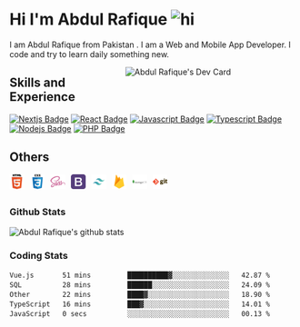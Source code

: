 # Hi I'm Abdul Rafique <img src="https://user-images.githubusercontent.com/1303154/88677602-1635ba80-d120-11ea-84d8-d263ba5fc3c0.gif" width="28px" alt="hi">

I am Abdul Rafique from Pakistan . I am a Web and Mobile App Developer. I code and try to learn daily something new.

<a href="https://app.daily.dev/abdul_rafique">
    <img align="right" src="https://api.daily.dev/devcards/b378ff725cb647318568fb68473180ff.png?r=iu8" width="300" alt="Abdul Rafique's Dev Card"/>
</a>
  
## Skills and Experience
[![Nextjs Badge](https://img.shields.io/badge/-Nextjs-f8f9fa?style=for-the-badge&labelColor=444&logo=next.js)](#)
[![React Badge](https://img.shields.io/badge/-React-61DBFB?style=for-the-badge&labelColor=444&logo=react&logoColor=61DBFB)](#) [![Javascript Badge](https://img.shields.io/badge/-Javascript-F0DB4F?style=for-the-badge&labelColor=444&logo=javascript&logoColor=F0DB4F)](#) [![Typescript Badge](https://img.shields.io/badge/-Typescript-007acc?style=for-the-badge&labelColor=444&logo=typescript&logoColor=007acc)](#) [![Nodejs Badge](https://img.shields.io/badge/-Nodejs-3C873A?style=for-the-badge&labelColor=444&logo=node.js&logoColor=3C873A)](#) [![PHP Badge](https://img.shields.io/badge/-PHP-8993be?style=for-the-badge&labelColor=444&logo=php&logoColor=8993be)](#)

## Others
<img  align="left" alt="HTML5" width="26px" style="margin-right: 10px" src="https://raw.githubusercontent.com/github/explore/80688e429a7d4ef2fca1e82350fe8e3517d3494d/topics/html/html.png">

<img align="left" alt="CSS3" width="26px" style="margin-right: 10px" src="https://raw.githubusercontent.com/github/explore/80688e429a7d4ef2fca1e82350fe8e3517d3494d/topics/css/css.png">

<img align="left" alt="SASS" width="26px" style="margin-right: 10px" src="https://raw.githubusercontent.com/github/explore/80688e429a7d4ef2fca1e82350fe8e3517d3494d/topics/sass/sass.png">

<img align="left" alt="Bootstrap" width="26px" style="margin-right: 10px" src="https://raw.githubusercontent.com/github/explore/80688e429a7d4ef2fca1e82350fe8e3517d3494d/topics/bootstrap/bootstrap.png">

<img align="left" alt="Tailwind CSS" width="26px" style="margin-right: 10px" src="https://raw.githubusercontent.com/github/explore/80688e429a7d4ef2fca1e82350fe8e3517d3494d/topics/tailwind/tailwind.png">

<img align="left" alt="Firebase" width="26px" style="margin-right: 10px" src="https://raw.githubusercontent.com/github/explore/80688e429a7d4ef2fca1e82350fe8e3517d3494d/topics/firebase/firebase.png">

<img align="left" alt="MongoDB" width="26px" style="margin-right: 10px" src="https://raw.githubusercontent.com/github/explore/80688e429a7d4ef2fca1e82350fe8e3517d3494d/topics/mongodb/mongodb.png">

<img align="left" alt="Git" width="26px" style="margin-right: 10px" src="https://raw.githubusercontent.com/github/explore/80688e429a7d4ef2fca1e82350fe8e3517d3494d/topics/git/git.png">


<br />
<br />

### Github Stats
![Abdul Rafique's github stats](https://github-readme-stats.vercel.app/api?username=abdul-rafique&show_icons=true&theme=tokyonight)

### Coding Stats
<!--START_SECTION:waka-->

```txt
Vue.js       51 mins         ██████████▓░░░░░░░░░░░░░░   42.87 %
SQL          28 mins         ██████░░░░░░░░░░░░░░░░░░░   24.09 %
Other        22 mins         ████▓░░░░░░░░░░░░░░░░░░░░   18.90 %
TypeScript   16 mins         ███▓░░░░░░░░░░░░░░░░░░░░░   14.01 %
JavaScript   0 secs          ░░░░░░░░░░░░░░░░░░░░░░░░░   00.13 %
```

<!--END_SECTION:waka-->
